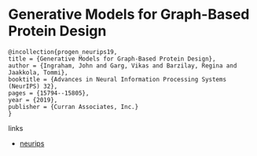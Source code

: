 # Generative Models for Graph-Based Protein Design

```
@incollection{progen_neurips19,
title = {Generative Models for Graph-Based Protein Design},
author = {Ingraham, John and Garg, Vikas and Barzilay, Regina and Jaakkola, Tommi},
booktitle = {Advances in Neural Information Processing Systems (NeurIPS) 32},
pages = {15794--15805},
year = {2019},
publisher = {Curran Associates, Inc.}
}
```

links
- [neurips](https://nips.cc/Conferences/2019/Schedule?showEvent=14467)
